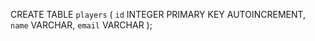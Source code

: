 CREATE TABLE `players` (
  `id` INTEGER PRIMARY KEY AUTOINCREMENT,
  `name` VARCHAR,
  `email` VARCHAR
);